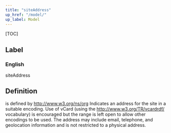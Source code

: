 ```yaml
---
title: "siteAddress"
up_href: "/model/"
up_label: Model
---
```


[TOC]

## Label

### English
siteAddress


## Definition
is defined by http://www.w3.org/ns/org Indicates an address for the site in a suitable encoding. Use of vCard (using the http://www.w3.org/TR/vcard­rdf/ vocabulary) is encouraged but the range is left open to allow other encodings to be used. The address may include email, telephone, and geolocation information and is not restricted to a physical address.    


    
